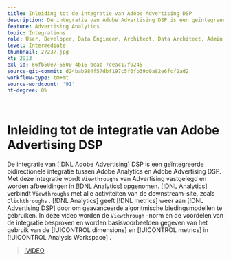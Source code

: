 ```yaml
---
title: Inleiding tot de integratie van Adobe Advertising DSP
description: De integratie van Adobe Advertising DSP is een geïntegreerde bidirectionele integratie tussen Adobe Analytics en Adobe Advertising DSP.
feature: Advertising Analytics
topic: Integrations
role: User, Developer, Data Engineer, Architect, Data Architect, Admin, Leader
level: Intermediate
thumbnail: 27237.jpg
kt: 2913
exl-id: 66fb50e7-6500-4b16-beab-7ceac17f9245
source-git-commit: d24bab984f57dbf197c5f6fb39d0a82e6fcf2ad2
workflow-type: tm+mt
source-wordcount: '91'
ht-degree: 0%

---
```


# Inleiding tot de integratie van Adobe Advertising DSP

De integratie van [!DNL Adobe Advertising] DSP is een geïntegreerde bidirectionele integratie tussen Adobe Analytics en Adobe Advertising DSP. Met deze integratie wordt `Viewthroughs` van Advertising vastgelegd en worden afbeeldingen in [!DNL Analytics] opgenomen. [!DNL Analytics] verbindt `Viewthroughs` met alle activiteiten van de downstream-site, zoals `Clickthroughs` . [!DNL Analytics] geeft [!DNL metrics] weer aan [!DNL Advertising DSP] door om geavanceerde algoritmische biedingsmodellen te gebruiken. In deze video worden de `Viewthrough` -norm en de voordelen van de integratie besproken en worden basisvoorbeelden gegeven van het gebruik van de [!UICONTROL dimensions] en [!UICONTROL metrics] in [!UICONTROL Analysis Workspace] .

>[!VIDEO](https://video.tv.adobe.com/v/3434837/?quality=12&learn=on&captions=dut)
